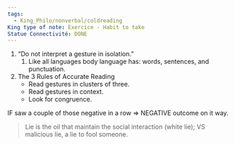 ```yaml
---
tags:
  - King_Philo/nonverbal/coldreading
King type of note: Exercice - Habit to take
Statue Connectivité: DONE
---
```


1. “Do not interpret a gesture in isolation.”
	1. Like all languages body language has: words, sentences, and punctuation.
2. The 3 Rules of Accurate Reading
	- Read gestures in clusters of three.
	- Read gestures in context.
	- Look for congruence.

IF saw a couple of those negative in a row => NEGATIVE outcome on it way.

> Lie is the oil that maintain the social interaction (white lie); VS malicious lie, a lie to fool someone. 